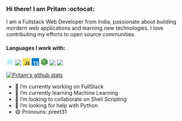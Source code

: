 ### Hi there! I am Pritam :octocat:

<!--
**preet31/preet31** is a ✨ _special_ ✨ repository because its `README.md` (this file) appears on your GitHub profile.
-->
I am a Fullstack Web Developer from India, passionate about building mordern web applications and learning new technologies. I love contributing my efforts to open source communities.

#### Languages I work with:

<code><img height="20" src="https://raw.githubusercontent.com/github/explore/80688e429a7d4ef2fca1e82350fe8e3517d3494d/topics/react/react.png"></code>
<code><img height="20" src="https://avatars0.githubusercontent.com/u/139426?s=200&v=4"></code>
<code><img height="20" src="https://raw.githubusercontent.com/github/explore/80688e429a7d4ef2fca1e82350fe8e3517d3494d/topics/javascript/javascript.png"></code>
<code><img height="20" src="https://raw.githubusercontent.com/github/explore/80688e429a7d4ef2fca1e82350fe8e3517d3494d/topics/typescript/typescript.png"></code>
<code><img height="20" src="https://raw.githubusercontent.com/github/explore/80688e429a7d4ef2fca1e82350fe8e3517d3494d/topics/nodejs/nodejs.png"></code>
<code><img height="20" src="https://avatars0.githubusercontent.com/u/1525981?s=200&v=4"></code>
<code><img height="20" src="https://raw.githubusercontent.com/isocpp/logos/master/cpp_logo.png"></code>

[![Pritam's github stats](https://github-readme-stats.vercel.app/api?username=preet31)](https://github.com/preet31)


- 🔭 I’m currently working on FullStack
- 🌱 I’m currently learning Machine Learning
- 👯 I’m looking to collaborate on Shell Scripting
- 🤔 I’m looking for help with Python
- 😄 Pronouns: preet31

<!--
- 💬 Ask me about ...
- 📫 How to reach me: ...
- 📫 You can connect with me on: [GitHub](http://github.com/preet31)
- ⚡ Fun fact: ...
-->

